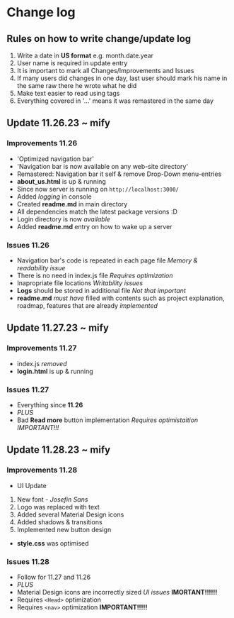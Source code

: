 # Change log

## Rules on how to write change/update log

1. Write a date in **US format** e.g. month.date.year
2. User name is required in update entry
3. It is important to mark all Changes/Improvements and Issues
4. If many users did changes in one day, last user should mark his name in the same raw there he wrote what he did
5. Make text easier to read using tags
6. Everything covered in '...' means it was remastered in the same day

## Update 11.26.23 ~ mify

### Improvements 11.26

- 'Optimized navigation bar'
- 'Navigation bar is now available on any web-site directory'
- Remastered: Navigation bar it self & remove Drop-Down menu-entries
- **about_us.html** is up & running
- Since now server is running on `http://localhost:3000/`
- Added *logging* in console
- Created **readme.md** in main directory
- All dependencies match the latest package versions :D
- Login directory is now *available*
- Added **readme.md** entry on how to wake up a server

### Issues 11.26

- Navigation bar's code is repeated in each page file *Memory & readability issue*
- There is no need in index.js file *Requires optimization*
- Inapropriate file locations *Writability issues*
- **Logs** should be stored in additional file *Not that important*
- **readme.md** *must have* filled with contents such as project explanation, roadmap, features that are already *implemented*  

## Update 11.27.23 ~ mify

### Improvements 11.27

- index.js *removed*
- **login.html** is up & running

### Issues 11.27

- Everything since **11.26**
- *PLUS*
- Bad **Read more** button implementation *Requires optimistaition* *IMPORTANT!!!*

## Update 11.28.23 ~ mify

### Improvements 11.28

- UI Update

1. New font - *Josefin Sans*
2. Logo was replaced with text
3. Added several Material Design icons
4. Added shadows & transitions
5. Implemented new button design

- **style.css** was optimised

### Issues 11.28

- Follow for 11.27 and 11.26
- *PLUS*
- Material Design icons are incorrectly sized *UI issues* **IMORTANT!!!!!!**
- Requires `<Head>` optimization
- Requires `<nav>` optimization **IMPORTANT!!!!!**
